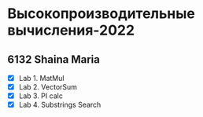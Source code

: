 # Высокопроизводительные вычисления-2022
## 6132 Shaina Maria

- [x] Lab 1. MatMul
- [x] Lab 2. VectorSum
- [x] Lab 3. PI calc
- [x] Lab 4. Substrings Search

